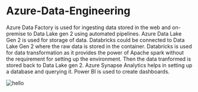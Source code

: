 # Azure-Data-Engineering

Azure Data Factory is used for ingesting data stored in the web and on-premise to Data Lake gen 2 using automated pipelines. Azure Data Lake Gen 2 is used for storage of data. Databricks could be connected to Data Lake Gen 2 where the raw data is stored in the container. Databricks is used for data transformation as it provides the power of Apache spark without the requirement for setting up the environment. Then the data tranformed is stored back to Data Lake gen 2. Azure Synapse Analytics helps in setting up a database and querying it. Power BI is used to create dashboards.


![hello](https://github.com/rohanyg/Azure-Data-Engineering-Project/assets/136742005/70ce6122-e6fb-4fb2-8dea-019a0446c50e)



